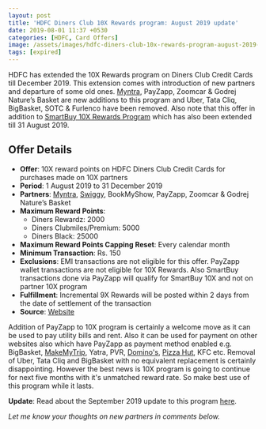 ```yaml
---
layout: post
title: 'HDFC Diners Club 10X Rewards program: August 2019 update'
date: 2019-08-01 11:37 +0530
categories: [HDFC, Card Offers]
image: /assets/images/hdfc-diners-club-10x-rewards-program-august-2019-update.jpg
tags: [expired]
---
```


HDFC has extended the 10X Rewards program on Diners Club Credit Cards till December 2019. This extension comes with introduction of new partners and departure of some old ones. [Myntra](https://l.cardinfo.in/myntra), PayZapp, Zoomcar & Godrej Nature’s Basket are new additions to this program and Uber, Tata Cliq, BigBasket, SOTC & Furlenco have been removed. Also note that this offer in addition to [SmartBuy 10X Rewards Program](/hdfc-smartbuy-10x-program-july-2019-update/) which has also been extended till 31 August 2019.

## Offer Details

- **Offer**: 10X reward points on HDFC Diners Club Credit Cards for purchases made on 10X partners
- **Period**: 1 August 2019 to 31 December 2019
- **Partners**: [Myntra](https://l.cardinfo.in/myntra), [Swiggy](https://l.cardinfo.in/swiggy), BookMyShow, PayZapp, Zoomcar & Godrej Nature’s Basket
- **Maximum Reward Points**:
  - Diners Rewardz: 2000
  - Diners Clubmiles/Premium: 5000
  - Diners Black: 25000
- **Maximum Reward Points Capping Reset**: Every calendar month
- **Minimum Transaction**: Rs. 150
- **Exclusions**: EMI transactions are not eligible for this offer. PayZapp wallet transactions are not eligible for 10X Rewards. Also SmartBuy transactions done via PayZapp will qualify for SmartBuy 10X and not on partner 10X program
- **Fulfillment**: Incremental 9X Rewards will be posted within 2 days from the date of settlement of the transaction
- **Source**: [Website](https://www.hdfcbankdinersclub.com/privilege)

Addition of PayZapp to 10X program is certainly a welcome move as it can be used to pay utility bills and rent. Also it can be used for payment on other websites also which have PayZapp as payment method enabled e.g. BigBasket, [MakeMyTrip](https://l.cardinfo.in/makemytrip), Yatra, PVR, [Domino's](https://l.cardinfo.in/dominos), [Pizza Hut](https://l.cardinfo.in/pizzahut), KFC etc. Removal of Uber, Tata Cliq and BigBasket with no equivalent replacement is certainly disappointing. However the best news is 10X program is going to continue for next five months with it's unmatched reward rate. So make best use of this program while it lasts.

**Update**: Read about the September 2019 update to this program [here](/hdfc-smartbuy-10x-rewards-even-more-rewarding-with-december-2019-update/).

_Let me know your thoughts on new partners in comments below._
